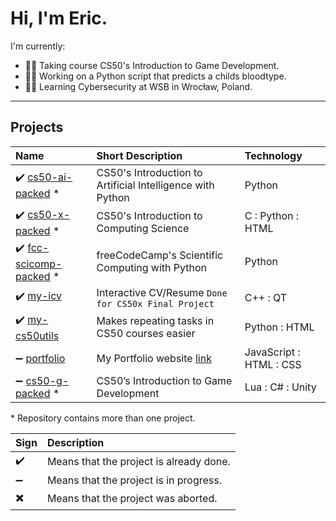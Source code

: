 # Hi, I'm Eric.

I'm currently:
- 👨‍💻 Taking course CS50's Introduction to Game Development.
- 👨‍🔬 Working on a Python script that predicts a childs bloodtype.
- 👨‍🎓 Learning Cybersecurity at WSB in Wrocław, Poland.


---

## Projects
Name | Short Description | Technology
:--- | :--- | :---
:heavy_check_mark: [cs50-ai-packed][cs50-ai-packed_link] * | CS50's Introduction to Artificial Intelligence with Python | Python
:heavy_check_mark: [cs50-x-packed][cs50-x-packed_link] * | CS50's Introduction to Computing Science | C : Python : HTML
:heavy_check_mark: [fcc-scicomp-packed][fcc-scicomp-packed_link] * | freeCodeCamp's Scientific Computing with Python | Python
:heavy_check_mark: [my-icv][my-icv_link] | Interactive CV/Resume `Done for CS50x Final Project` | C++ : QT
:heavy_check_mark: [my-cs50utils][my-cs50utils_link] | Makes repeating tasks in CS50 courses easier | Python : HTML
:heavy_minus_sign: [portfolio][portfolio_link] | My Portfolio website [link][portfolio_web_link] | JavaScript : HTML : CSS
:heavy_minus_sign: [cs50-g-packed][cs50-g-packed_link] * | CS50’s Introduction to Game Development | Lua : C# : Unity

\* Repository contains more than one project.

Sign | Description
:--- | :---
:heavy_check_mark: | Means that the project is already done.
:heavy_minus_sign: | Means that the project is in progress.
:heavy_multiplication_x: | Means that the project was aborted.

<!-- CS50 links -->
[cs50-ai-packed_link]: https://github.com/GrandEchoWhiskey/cs50-ai-packed
[cs50-x-packed_link]: https://github.com/GrandEchoWhiskey/cs50-x-packed
[cs50-g-packed_link]: https://github.com/GrandEchoWhiskey/cs50-g-packed

<!-- freeCodeCamp links -->
[fcc-scicomp-packed_link]: https://github.com/GrandEchoWhiskey/fcc-scicomp-packed

<!-- my links -->
[my-icv_link]: https://github.com/GrandEchoWhiskey/my-icv
[my-cs50utils_link]: https://github.com/GrandEchoWhiskey/my-cs50utils
[portfolio_link]: https://github.com/GrandEchoWhiskey/grandechowhiskey.github.io
[portfolio_web_link]: https://grandechowhiskey.github.io
